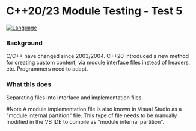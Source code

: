# C++20/23 Module Testing - Test 5
[![Language](https://img.shields.io/badge/Language-C%2B%2B%2C%20C%2B%2B20%20%26%20C%2B%2B23-blue)](https://github.com/GeorgePimpleton/modules_testing/)
### Background
C/C++ have changed since 2003/2004.  C++20 introduced a new method for creating custom content, via module interface files instead of headers, etc.  Programmers need to adapt.

### What this does
Separating files into interface and implementation files

#Note
A module implementation file is also known in Visual Studio as a "module internal partition" file.  This type of file needs to be manually modified in the VS IDE to compile as "module internal partition".